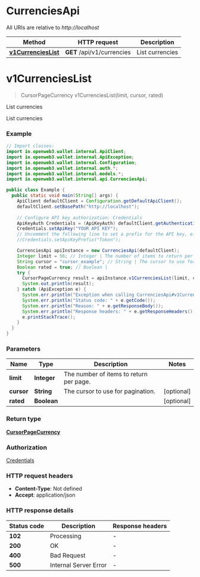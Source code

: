 # CurrenciesApi

All URIs are relative to *http://localhost*

| Method | HTTP request | Description |
|------------- | ------------- | -------------|
| [**v1CurrenciesList**](CurrenciesApi.md#v1CurrenciesList) | **GET** /api/v1/currencies | List currencies |


<a id="v1CurrenciesList"></a>
# **v1CurrenciesList**
> CursorPageCurrency v1CurrenciesList(limit, cursor, rated)

List currencies

List currencies

### Example
```java
// Import classes:
import io.openweb3.wallet.internal.ApiClient;
import io.openweb3.wallet.internal.ApiException;
import io.openweb3.wallet.internal.Configuration;
import io.openweb3.wallet.internal.auth.*;
import io.openweb3.wallet.internal.models.*;
import io.openweb3.wallet.internal.api.CurrenciesApi;

public class Example {
  public static void main(String[] args) {
    ApiClient defaultClient = Configuration.getDefaultApiClient();
    defaultClient.setBasePath("http://localhost");
    
    // Configure API key authorization: Credentials
    ApiKeyAuth Credentials = (ApiKeyAuth) defaultClient.getAuthentication("Credentials");
    Credentials.setApiKey("YOUR API KEY");
    // Uncomment the following line to set a prefix for the API key, e.g. "Token" (defaults to null)
    //Credentials.setApiKeyPrefix("Token");

    CurrenciesApi apiInstance = new CurrenciesApi(defaultClient);
    Integer limit = 56; // Integer | The number of items to return per page.
    String cursor = "cursor_example"; // String | The cursor to use for pagination.
    Boolean rated = true; // Boolean | 
    try {
      CursorPageCurrency result = apiInstance.v1CurrenciesList(limit, cursor, rated);
      System.out.println(result);
    } catch (ApiException e) {
      System.err.println("Exception when calling CurrenciesApi#v1CurrenciesList");
      System.err.println("Status code: " + e.getCode());
      System.err.println("Reason: " + e.getResponseBody());
      System.err.println("Response headers: " + e.getResponseHeaders());
      e.printStackTrace();
    }
  }
}
```

### Parameters

| Name | Type | Description  | Notes |
|------------- | ------------- | ------------- | -------------|
| **limit** | **Integer**| The number of items to return per page. | |
| **cursor** | **String**| The cursor to use for pagination. | [optional] |
| **rated** | **Boolean**|  | [optional] |

### Return type

[**CursorPageCurrency**](CursorPageCurrency.md)

### Authorization

[Credentials](../README.md#Credentials)

### HTTP request headers

 - **Content-Type**: Not defined
 - **Accept**: application/json

### HTTP response details
| Status code | Description | Response headers |
|-------------|-------------|------------------|
| **102** | Processing |  -  |
| **200** | OK |  -  |
| **400** | Bad Request |  -  |
| **500** | Internal Server Error |  -  |

